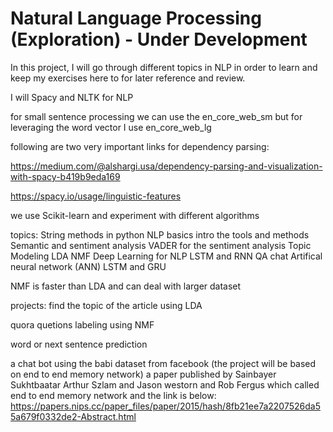 # Natural Language Processing (Exploration) - Under Development

In this project, I will go through different topics in NLP in order to learn and keep my exercises here to for later reference and review.

I will Spacy and NLTK for NLP

for small sentence processing we can use the en_core_web_sm but for leveraging the word vector I use en_core_web_lg

following are two very important links for dependency parsing:

https://medium.com/@alshargi.usa/dependency-parsing-and-visualization-with-spacy-b419b9eda169

https://spacy.io/usage/linguistic-features

we use Scikit-learn and experiment with different algorithms

topics:
String methods in python
NLP basics
intro the tools and methods
Semantic and sentiment analysis
VADER for the sentiment analysis
Topic Modeling
LDA
NMF
Deep Learning for NLP
LSTM and RNN
QA chat
Artifical neural network (ANN)
LSTM and GRU

NMF is faster than LDA and can deal with larger dataset

projects:
find the topic of the article using LDA

quora quetions labeling using NMF

word or next sentence prediction

a chat bot using the babi dataset from facebook (the project will be based on end to end memory network)
a paper published by Sainbayer Sukhtbaatar Arthur Szlam and Jason westorn and Rob Fergus which called end to end memory network and the link is below:
https://papers.nips.cc/paper_files/paper/2015/hash/8fb21ee7a2207526da55a679f0332de2-Abstract.html
